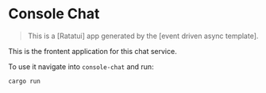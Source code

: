 # Console Chat

> This is a [Ratatui] app generated by the [event driven async template].

This is the frontent application for this chat service.

To use it navigate into `console-chat` and run:

```
cargo run
```
